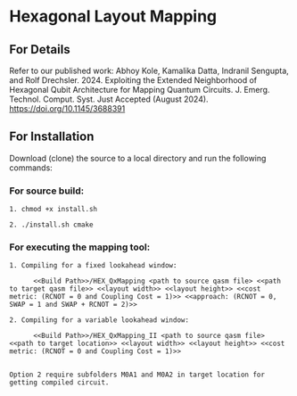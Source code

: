 # Hexagonal Layout Mapping

## For Details

Refer to our published work:
    Abhoy Kole, Kamalika Datta, Indranil Sengupta, and Rolf Drechsler. 2024. Exploiting the Extended Neighborhood of Hexagonal Qubit Architecture for Mapping Quantum Circuits. J. Emerg. Technol. Comput. Syst. Just Accepted (August 2024). https://doi.org/10.1145/3688391


## For Installation

Download (clone) the source to a local directory and run the following commands:

### For source build:

    1. chmod +x install.sh

    2. ./install.sh cmake


### For executing the mapping tool:

    1. Compiling for a fixed lookahead window:

          <<Build Path>>/HEX_QxMapping <path to source qasm file> <<path to target qasm file>> <<layout width>> <<layout height>> <<cost metric: (RCNOT = 0 and Coupling Cost = 1)>> <<approach: (RCNOT = 0, SWAP = 1 and SWAP + RCNOT = 2)>>

    2. Compiling for a variable lookahead window: 

          <<Build Path>>/HEX_QxMapping_II <path to source qasm file> <<path to target location>> <<layout width>> <<layout height>> <<cost metric: (RCNOT = 0 and Coupling Cost = 1)>>

   
    Option 2 require subfolders M0A1 and M0A2 in target location for getting compiled circuit.    